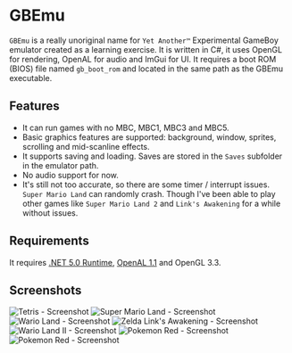 # GBEmu
`GBEmu` is a really unoriginal name for `Yet Another™` Experimental GameBoy emulator created as a learning exercise. It is written in C#, it uses OpenGL for rendering, OpenAL for audio and ImGui for UI. It requires a boot ROM (BIOS) file named `gb_boot_rom` and located in the same path as the GBEmu executable.

## Features
- It can run games with no MBC, MBC1, MBC3 and MBC5.
- Basic graphics features are supported: background, window, sprites, scrolling and mid-scanline effects.
- It supports saving and loading. Saves are stored in the `Saves` subfolder in the emulator path.
- No audio support for now.
- It's still not too accurate, so there are some timer / interrupt issues. `Super Mario Land` can randomly crash. Though I've been able to play other games like `Super Mario Land 2` and `Link's Awakening` for a while without issues.

## Requirements

It requires [.NET 5.0 Runtime](https://dotnet.microsoft.com/download), [OpenAL 1.1](https://openal.org/downloads/oalinst.zip) and OpenGL 3.3.

## Screenshots

![Tetris - Screenshot](/00.png)
![Super Mario Land - Screenshot](/01.png)
![Wario Land - Screenshot](/02.png)
![Zelda Link's Awakening - Screenshot](/03.png)
![Wario Land II - Screenshot](/04.png)
![Pokemon Red - Screenshot](/05.png)
![Pokemon Red - Screenshot](/06.png)